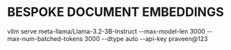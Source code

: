 # BESPOKE DOCUMENT EMBEDDINGS



vllm serve meta-llama/Llama-3.2-3B-Instruct --max-model-len 3000 --max-num-batched-tokens 3000 --dtype auto --api-key praveen@123

